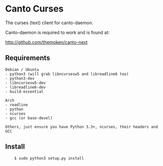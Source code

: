 # Canto Curses

The curses (text) client for canto-daemon.

Canto-daemon is required to work and is found at:

http://github.com/themoken/canto-next

## Requirements

    Debian / Ubuntu
    - python3 (will grab libncursesw5 and libreadline6 too)
    - python3-dev
    - libncursesw5-dev
    - libreadline6-dev
    - build-essential

    Arch
    - readline
    - python
    - ncurses
    - gcc (or base-devel)

    Others, just ensure you have Python 3.3+, ncurses, their headers and GCC

## Install

```sh
    $ sudo python3 setup.py install
```
